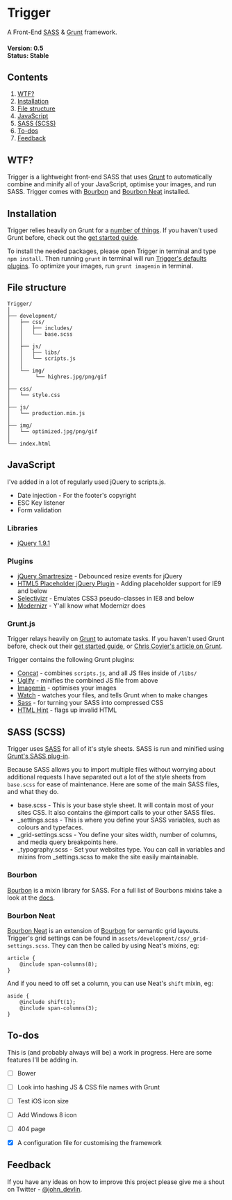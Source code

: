 # Trigger

A Front-End [SASS](http://sass-lang.com/) & [Grunt](http://gruntjs.com/) framework. 

#### Version: 0.5 <br/> Status: Stable


Contents
--------

1. [WTF?](#wtf)
2. [Installation](#installation)
3. [File structure](#file-structure)
4. [JavaScript](#javascript)
5. [SASS (SCSS)](#sass-scss)
6. [To-dos](#to-dos)
7. [Feedback](#feedback)




## WTF?

Trigger is a lightweight front-end SASS that uses [Grunt](http://gruntjs.com/) to automatically combine and minify all of your JavaScript, optimise your images, and run SASS. Trigger comes with [Bourbon](http://bourbon.io/) and [Bourbon Neat](http://neat.bourbon.io/) installed. 




## Installation

Trigger relies heavily on Grunt for a [number of things](#gruntjs). If you haven't used Grunt before, check out the [get started guide](http://gruntjs.com/getting-started). 

To install the needed packages, please open Trigger in terminal and type `npm install`. Then running `grunt` in terminal will run [Trigger's defaults plugins](#gruntjs). To optimize your images, run `grunt imagemin` in terminal. 




## File structure

```
Trigger/
│
├── development/
│   ├── css/
│   │   ├── includes/
│   │   └── base.scss
│   │
│   ├── js/
│   │   ├── libs/
│   │   └── scripts.js
│   │
│   └── img/
│  		 └── highres.jpg/png/gif
│
├── css/
│   └── style.css
│
├── js/
│   └── production.min.js
│
├── img/
│   └── optimized.jpg/png/gif
│
└── index.html
```



## JavaScript

I've added in a lot of regularly used jQuery to scripts.js. 

* Date injection - For the footer's copyright
* ESC Key listener
* Form validation


### Libraries

* [jQuery 1.9.1](http://jquery.com/)


### Plugins

* [jQuery Smartresize](https://github.com/louisremi/jquery-smartresize) - Debounced resize events for jQuery
* [HTML5 Placeholder jQuery Plugin](https://github.com/mathiasbynens/jquery-placeholder) - Adding placeholder support for IE9 and below
* [Selectivizr](http://selectivizr.com/) - Emulates CSS3 pseudo-classes in IE8 and below
* [Modernizr](http://modernizr.com/) - Y'all know what Modernizr does


### Grunt.js

Trigger relays heavily on [Grunt](http://gruntjs.com/) to automate tasks. If you haven't used Grunt before, check out their [get started guide](http://gruntjs.com/getting-started), or [Chris Coyier's article on Grunt](http://24ways.org/2013/grunt-is-not-weird-and-hard/).

Trigger contains the following Grunt plugins:

* [Concat](https://github.com/gruntjs/grunt-contrib-concat) - combines `scripts.js`, and all JS files inside of `/libs/`
* [Uglify](https://github.com/gruntjs/grunt-contrib-uglify) - minifies the combined JS file from above
* [Imagemin](https://github.com/gruntjs/grunt-contrib-imagemin) - optimises your images
* [Watch](https://github.com/gruntjs/grunt-contrib-watch) - watches your files, and tells Grunt when to make changes
* [Sass](https://github.com/gruntjs/grunt-contrib-sass) - for turning your SASS into compressed CSS
* [HTML Hint](https://github.com/yaniswang/grunt-htmlhint) - flags up invalid HTML 



## SASS (SCSS)

Trigger uses [SASS](http://sass-lang.com/) for all of it's style sheets. SASS is run and minified using [Grunt's SASS plug-in](https://github.com/gruntjs/grunt-contrib-sass). 

Because SASS allows you to import multiple files without worrying about additional requests I have separated out a lot of the style sheets from `base.scss` for ease of maintenance. Here are some of the main SASS files, and what they do. 

* base.scss - This is your base style sheet. It will contain most of your sites CSS. It also contains the @import calls to your other SASS files. 
* _settings.scss - This is where you define your SASS variables, such as colours and typefaces.
* _grid-settings.scss - You define your sites width, number of columns, and media query breakpoints here. 
* _typography.scss - Set your websites type. You can call in variables and mixins from _settings.scss to make the site easily maintainable. 


### Bourbon

[Bourbon](http://bourbon.io/) is a mixin library for SASS. For a full list of Bourbons mixins take a look at the [docs](http://bourbon.io/docs/).


### Bourbon Neat

[Bourbon Neat](http://neat.bourbon.io/) is an extension of [Bourbon](http://bourbon.io/) for semantic grid layouts. Trigger's grid settings can be found in `assets/development/css/_grid-settings.scss`. They can then be called by using Neat's mixins, eg:

```
article {
	@include span-columns(8);
}
```

And if you need to off set a column, you can use Neat's `shift` mixin, eg: 

```
aside {
	@include shift(1);
	@include span-columns(3);
}
```



## To-dos

This is (and probably always will be) a work in progress. Here are some features I'll be adding in.

* [ ] Bower
* [ ] Look into hashing JS & CSS file names with Grunt
* [ ] Test iOS icon size
* [ ] Add Windows 8 icon
* [ ] 404 page
* [x] A configuration file for customising the framework



## Feedback

If you have any ideas on how to improve this project please give me a shout on Twitter - [@john_devlin](https://twitter.com/john_devlin).



